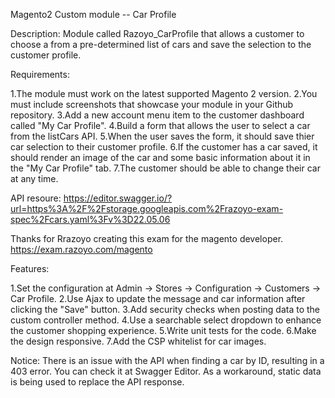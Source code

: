 Magento2 Custom module -- Car Profile

Description:
Module called Razoyo_CarProfile that allows a customer to choose a from a pre-determined list of cars and save the selection to the customer profile.

Requirements:

1.The module must work on the latest supported Magento 2 version.
2.You must include screenshots that showcase your module in your Github repository.
3.Add a new account menu item to the customer dashboard called "My Car Profile".
4.Build a form that allows the user to select a car from the listCars API.
5.When the user saves the form, it should save thier car selection to their customer profile.
6.If the customer has a car saved, it should render an image of the car and some basic information about it in the "My Car Profile" tab.
7.The customer should be able to change their car at any time.

API resoure:
https://editor.swagger.io/?url=https%3A%2F%2Fstorage.googleapis.com%2Frazoyo-exam-spec%2Fcars.yaml%3Fv%3D22.05.06

Thanks for Rrazoyo creating this exam for the magento developer. 
https://exam.razoyo.com/magento


Features:

1.Set the configuration at Admin → Stores → Configuration → Customers → Car Profile.
2.Use Ajax to update the message and car information after clicking the "Save" button.
3.Add security checks when posting data to the custom controller method.
4.Use a searchable select dropdown to enhance the customer shopping experience.
5.Write unit tests for the code.
6.Make the design responsive.
7.Add the CSP whitelist for car images.

Notice:
There is an issue with the API when finding a car by ID, resulting in a 403 error. You can check it at Swagger Editor. As a workaround, static data is being used to replace the API response.
